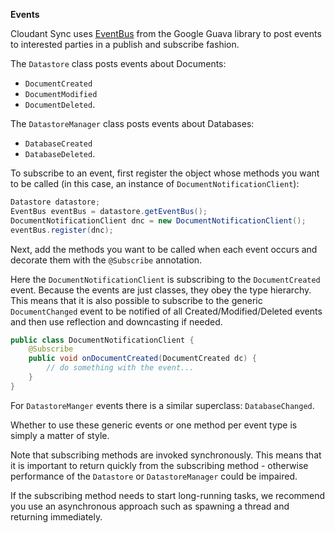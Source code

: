 **Events**

Cloudant Sync uses [EventBus](https://code.google.com/p/guava-libraries/wiki/EventBusExplained) from
the Google Guava library to post events to interested parties in a publish and subscribe fashion.

The `Datastore` class posts events about Documents:

* `DocumentCreated`
* `DocumentModified`
* `DocumentDeleted`.

The `DatastoreManager` class posts events about Databases:

* `DatabaseCreated`
* `DatabaseDeleted`.

To subscribe to an event, first register the object whose methods you want to be called (in this
case, an instance of `DocumentNotificationClient`):

```java
Datastore datastore;
EventBus eventBus = datastore.getEventBus();
DocumentNotificationClient dnc = new DocumentNotificationClient();
eventBus.register(dnc);
```

Next, add the methods you want to be called when each event occurs and decorate them with the
`@Subscribe` annotation.

Here the `DocumentNotificationClient` is subscribing to the `DocumentCreated` event. Because the
events are just classes, they obey the type hierarchy. This means that it is also possible to
subscribe to the generic `DocumentChanged` event to be notified of all Created/Modified/Deleted
events and then use reflection and downcasting if needed.

```java
public class DocumentNotificationClient {
    @Subscribe
    public void onDocumentCreated(DocumentCreated dc) {
        // do something with the event...
    }
}
```

For `DatastoreManger` events there is a similar superclass: `DatabaseChanged`.

Whether to use these generic events or one method per event type is simply a matter of style.

Note that subscribing methods are invoked synchronously. This means that it is important to
return quickly from the subscribing method - otherwise performance of the `Datastore` or
`DatastoreManager` could be impaired.

If the subscribing method needs to start long-running tasks, we recommend you use an
asynchronous approach such as spawning a thread and returning immediately.
